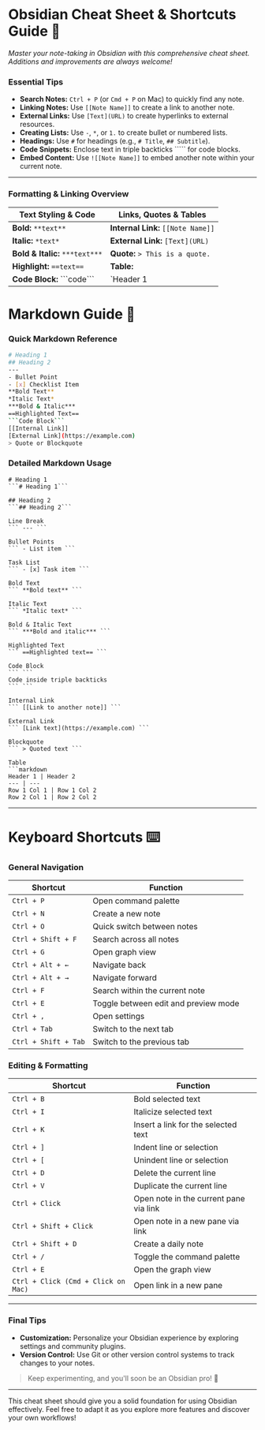Obsidian Cheat Sheet & Shortcuts Guide 🌟
=========================================

*Master your note-taking in Obsidian with this comprehensive cheat sheet. Additions and improvements are always welcome!*

### Essential Tips

-   **Search Notes:** `Ctrl + P` (or `Cmd + P` on Mac) to quickly find any note.
-   **Linking Notes:** Use `[[Note Name]]` to create a link to another note.
-   **External Links:** Use `[Text](URL)` to create hyperlinks to external resources.
-   **Creating Lists:** Use `-`, `*`, or `1.` to create bullet or numbered lists.
-   **Headings:** Use `#` for headings (e.g., `# Title`, `## Subtitle`).
-   **Code Snippets:** Enclose text in triple backticks ````` for code blocks.
-   **Embed Content:** Use `![[Note Name]]` to embed another note within your current note.

* * * * *

### Formatting & Linking Overview

| **Text Styling & Code** | **Links, Quotes & Tables** |
| --- | --- |
| **Bold:** `**text**` | **Internal Link:** `[[Note Name]]` |
**Italic:** `*text*` | **External Link:** `[Text](URL)` |
**Bold & Italic:** `***text***` | **Quote:** `> This is a quote.`|
**Highlight:** `==text==` | **Table:**|
**Code Block:** \```code``` | `Header 1 |


Markdown Guide 📝
=================

### Quick Markdown Reference

```bash
# Heading 1
## Heading 2
---
- Bullet Point
- [x] Checklist Item
**Bold Text**
*Italic Text*
***Bold & Italic***
==Highlighted Text==
```Code Block```
[[Internal Link]]
[External Link](https://example.com)
> Quote or Blockquote
```

### Detailed Markdown Usage

```
# Heading 1
```# Heading 1```

## Heading 2
```## Heading 2```

Line Break
``` --- ```

Bullet Points
``` - List item ```

Task List
``` - [x] Task item ```

Bold Text
``` **Bold text** ```

Italic Text
``` *Italic text* ```

Bold & Italic Text
``` ***Bold and italic*** ```

Highlighted Text
``` ==Highlighted text== ```

Code Block
``` ```
Code inside triple backticks
``` ```

Internal Link
``` [[Link to another note]] ```

External Link
``` [Link text](https://example.com) ```

Blockquote
``` > Quoted text ```

Table
```markdown
Header 1 | Header 2
--- | ---
Row 1 Col 1 | Row 1 Col 2
Row 2 Col 1 | Row 2 Col 2
```


---

# Keyboard Shortcuts ⌨️

### General Navigation

| Shortcut           | Function                                |
|--------------------|-----------------------------------------|
| `Ctrl + P`         | Open command palette                    |
| `Ctrl + N`         | Create a new note                       |
| `Ctrl + O`         | Quick switch between notes              |
| `Ctrl + Shift + F` | Search across all notes                 |
| `Ctrl + G`         | Open graph view                         |
| `Ctrl + Alt + ←`   | Navigate back                           |
| `Ctrl + Alt + →`   | Navigate forward                        |
| `Ctrl + F`         | Search within the current note          |
| `Ctrl + E`         | Toggle between edit and preview mode    |
| `Ctrl + ,`         | Open settings                           |
| `Ctrl + Tab`       | Switch to the next tab                  |
| `Ctrl + Shift + Tab` | Switch to the previous tab            |

### Editing & Formatting

| Shortcut              | Function                                      |
|-----------------------|-----------------------------------------------|
| `Ctrl + B`            | Bold selected text                            |
| `Ctrl + I`            | Italicize selected text                       |
| `Ctrl + K`            | Insert a link for the selected text           |
| `Ctrl + ]`            | Indent line or selection                      |
| `Ctrl + [`            | Unindent line or selection                    |
| `Ctrl + D`            | Delete the current line                       |
| `Ctrl + V`            | Duplicate the current line                    |
| `Ctrl + Click`        | Open note in the current pane via link        |
| `Ctrl + Shift + Click`| Open note in a new pane via link              |
| `Ctrl + Shift + D`    | Create a daily note                           |
| `Ctrl + /`            | Toggle the command palette                    |
| `Ctrl + E`            | Open the graph view                           |
| `Ctrl + Click (Cmd + Click on Mac)` | Open link in a new pane         |

---

### Final Tips

- **Customization:** Personalize your Obsidian experience by exploring settings and community plugins.
- **Version Control:** Use Git or other version control systems to track changes to your notes.

> Keep experimenting, and you'll soon be an Obsidian pro! 🎉

---

This cheat sheet should give you a solid foundation for using Obsidian effectively. Feel free to adapt it as you explore more features and discover your own workflows!

